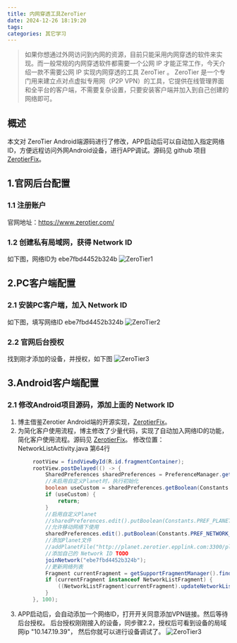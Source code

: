 ```yaml
---
title: 内网穿透工具ZeroTier
date: 2024-12-26 18:19:20
tags: 
categories: 其它学习
---
```


> 如果你想通过外网访问到内网的资源，目前只能采用内网穿透的软件来实现。而一般常规的内网穿透软件都需要一个公网 IP 才能正常工作，今天介绍一款不需要公网 IP 实现内网穿透的工具 ZeroTier 。
ZeroTier 是一个专门用来建立点对点虚拟专用网（P2P VPN）的工具，它提供在线管理界面和全平台的客户端，不需要复杂设置，只要安装客户端并加入到自己创建的网络即可。

## 概述
本文对 ZeroTier Android端源码进行了修改，APP启动后可以自动加入指定网络ID，方便远程访问外网Android设备，进行APP调试。源码见 github 项目 [ZerotierFix](https://github.com/yadiq/ZerotierFix)。

## 1.官网后台配置

### 1.1 注册账户
官网地址：https://www.zerotier.com/

### 1.2 创建私有局域网，获得 Network ID
如下图，网络ID为 ebe7fbd4452b324b
![ZeroTier1](/images/OtherZeroTier1.png)

## 2.PC客户端配置

### 2.1 安装PC客户端，加入 Network ID
如下图，填写网络ID ebe7fbd4452b324b
![ZeroTier2](/images/OtherZeroTier2.png)

### 2.2 官网后台授权
找到刚才添加的设备，并授权，如下图
![ZeroTier3](/images/OtherZeroTier3.png)

## 3.Android客户端配置

### 2.1 修改Android项目源码，添加上面的 Network ID
1. 博主借鉴Zerotier Android端的开源实现，[ZerotierFix](https://github.com/kaaass/ZerotierFix)。
2. 为简化客户使用流程，博主修改了少量代码，实现了自动加入网络ID的功能，简化客户使用流程。源码见 [ZerotierFix](https://github.com/yadiq/ZerotierFix)。
修改位置： NetworkListActivity.java 第64行

```java
        rootView = findViewById(R.id.fragmentContainer);
        rootView.postDelayed(() -> {
            SharedPreferences sharedPreferences = PreferenceManager.getDefaultSharedPreferences(this);
            //未启用自定义Planet时，执行初始化
            boolean useCustom = sharedPreferences.getBoolean(Constants.PREF_PLANET_USE_CUSTOM, false);
            if (useCustom) {
                return;
            }
            //启用自定义Planet
            //sharedPreferences.edit().putBoolean(Constants.PREF_PLANET_USE_CUSTOM, true).apply();
            //允许移动网络下使用
            sharedPreferences.edit().putBoolean(Constants.PREF_NETWORK_USE_CELLULAR_DATA, true).apply();
            //添加Planet文件
            //addPlanetFile("http://planet.zerotier.epplink.com:3300/planet?key=d47c3b3d6adc84ca");
            //添加自己的 Network ID TODO
            joinNetwork("ebe7fbd4452b324b");
            //更新网络列表
            Fragment currentFragment = getSupportFragmentManager().findFragmentById(R.id.fragmentContainer);
            if (currentFragment instanceof NetworkListFragment) {
                ((NetworkListFragment)currentFragment).updateNetworkListAndNotify();
            }
        }, 100);
```
3. APP启动后，会自动添加一个网络ID，打开开关同意添加VPN链接。然后等待后台授权。
后台授权刚刚接入的设备，同步骤2.2，授权后可看到设备的局域网ip "10.147.19.39"，
然后你就可以进行设备调试了。
![ZeroTier3](/images/OtherZeroTier3.png)
